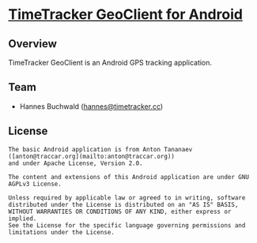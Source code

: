# [TimeTracker GeoClient for Android](https://www.traccar.org/client)

<!-- [![Get it on Google Play](http://www.tananaev.com/badges/google-play.svg)](https://play.google.com/store/apps/details?id=org.traccar.client) [![Get it on F-Droid](http://www.tananaev.com/badges/f-droid.svg)](https://f-droid.org/repository/browse/?fdid=org.traccar.client) -->

## Overview

TimeTracker GeoClient is an Android GPS tracking application.

## Team

- Hannes Buchwald ([hannes@timetracker.cc](mailto:hannes@timetracker.cc))

## License

    The basic Android application is from Anton Tananaev ([anton@traccar.org](mailto:anton@traccar.org))
    and under Apache License, Version 2.0.

    The content and extensions of this Android application are under GNU AGPLv3 License.

    Unless required by applicable law or agreed to in writing, software
    distributed under the License is distributed on an "AS IS" BASIS,
    WITHOUT WARRANTIES OR CONDITIONS OF ANY KIND, either express or implied.
    See the License for the specific language governing permissions and
    limitations under the License.
